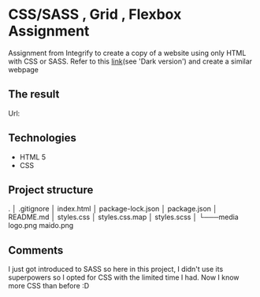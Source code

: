 # CSS/SASS , Grid , Flexbox Assignment

Assignment from Integrify to create a copy of a website using only HTML with CSS or SASS.
Refer to this [link](https://preview.themeforest.net/item/maido-multipurpose-ghost-blog-theme/full_screen_preview/24837109?_ga=2.259990478.570486835.1654146705-2133876429.1654146705)(see 'Dark version') and create a similar webpage

## The result

Url:

## Technologies

- HTML 5
- CSS

## Project structure

.
│ .gitignore
│ index.html
│ package-lock.json
│ package.json
│ README.md
│ styles.css
│ styles.css.map
│ styles.scss
│
└───media
logo.png
maido.png

## Comments

I just got introduced to SASS so here in this project, I didn't use its superpowers so I opted for CSS with the limited time I had. Now I know more CSS than before :D
